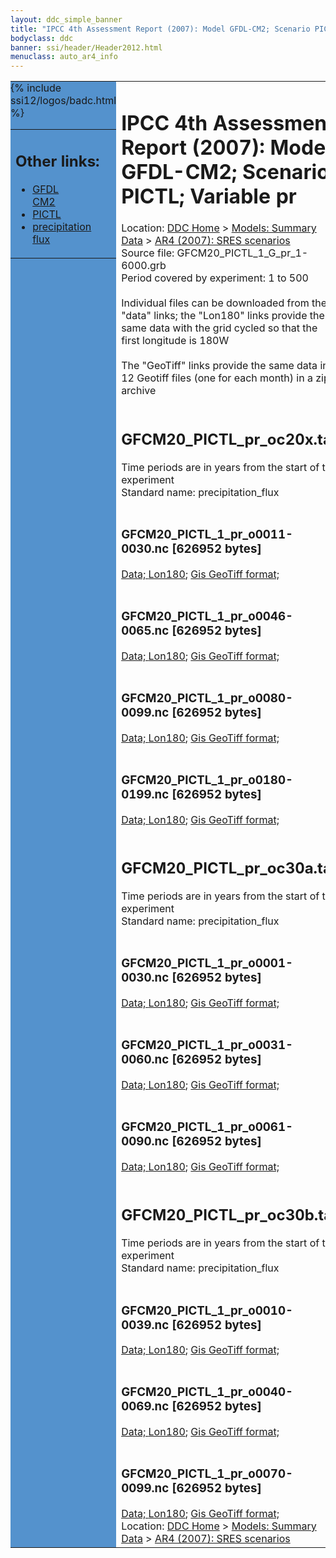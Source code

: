 ```yaml
---
layout: ddc_simple_banner
title: "IPCC 4th Assessment Report (2007): Model GFDL-CM2; Scenario PICTL; Variable pr"
bodyclass: ddc
banner: ssi/header/Header2012.html
menuclass: auto_ar4_info
---
```



<table width="100%" border="0" cellspacing="0" cellpadding="0" style="border-collapse: collapse;">
<tr style="margin:0;padding:0;border:0;">
<td style="margin:0;padding:0;border:0;height:1pt;width:150pt;background:#5492CD;" valign="top" >

<div id="lh-col2" class="auto_ar4_info">
<table class="menumain" bgcolor="#5492CD" cellspacing="0" width="100%" border="0">
<tr><td>
<h2> Other links:</h2>
<ul>
<li><a href="/auto/ar4/model-GFDL-CM2.html">GFDL<br/>CM2</a></li>
<li><a href="/auto/ar4/scenario-PICTL.html">PICTL</a></li>
<li><a href="/auto/ar4/var-precipitation_flux.html">precipitation flux</a></li>
</ul>
</td></tr>
{% include ssi12/logos/badc.html %}
</table>
</div>
</td>
<td><h1>IPCC 4th Assessment Report (2007): Model GFDL-CM2; Scenario PICTL; Variable pr</h1>

<!-- Breadcrumb1 -->
<div id="breadcrumb1" align="left">
Location: <a href="/index.html">DDC Home</a> > <a href="/sim/gcm_clim/">Models: Summary Data</a>
> <a href="/sim/gcm_clim/SRES_AR4/index.html">AR4 (2007): SRES scenarios</a>
</div>
<!-- End of Breadcrumb1 -->Source file: GFCM20_PICTL_1_G_pr_1-6000.grb
<br/>
Period covered by experiment: 1 to 500<br/>
<br/>Individual files can be downloaded from the "data" links; the "Lon180" links provide the same data
         with the grid cycled so that the first longitude is 180W<br/>
<br/>The "GeoTiff" links provide the same data in 12 Geotiff files (one for each month)
          in a zip archive<br/>
<br/><h2>GFCM20_PICTL_pr_oc20x.tar</h2>
Time periods are in years from the start of the experiment<br/>
Standard name: precipitation_flux<br>
<br/><h3>GFCM20_PICTL_1_pr_o0011-0030.nc [626952 bytes]</h3>
<a href="http://apps.ipcc-data.org/cgi-bin/downl/ar4_nc/pr/GFCM20_PICTL_1_pr_o0011-0030.nc">Data; </a><a href="http://apps.ipcc-data.org/cgi-bin/downl/ar4_nc/pr/GFCM20_PICTL_1_pr_o0011-0030.cyto180.nc"> Lon180</a>; <a href="/cgi-bin/downl/ar4_tif/pr/GFCM20_PICTL_1_pr_o0011-0030.zip">Gis GeoTiff format; </a><br/>
<br/><h3>GFCM20_PICTL_1_pr_o0046-0065.nc [626952 bytes]</h3>
<a href="http://apps.ipcc-data.org/cgi-bin/downl/ar4_nc/pr/GFCM20_PICTL_1_pr_o0046-0065.nc">Data; </a><a href="http://apps.ipcc-data.org/cgi-bin/downl/ar4_nc/pr/GFCM20_PICTL_1_pr_o0046-0065.cyto180.nc"> Lon180</a>; <a href="/cgi-bin/downl/ar4_tif/pr/GFCM20_PICTL_1_pr_o0046-0065.zip">Gis GeoTiff format; </a><br/>
<br/><h3>GFCM20_PICTL_1_pr_o0080-0099.nc [626952 bytes]</h3>
<a href="http://apps.ipcc-data.org/cgi-bin/downl/ar4_nc/pr/GFCM20_PICTL_1_pr_o0080-0099.nc">Data; </a><a href="http://apps.ipcc-data.org/cgi-bin/downl/ar4_nc/pr/GFCM20_PICTL_1_pr_o0080-0099.cyto180.nc"> Lon180</a>; <a href="/cgi-bin/downl/ar4_tif/pr/GFCM20_PICTL_1_pr_o0080-0099.zip">Gis GeoTiff format; </a><br/>
<br/><h3>GFCM20_PICTL_1_pr_o0180-0199.nc [626952 bytes]</h3>
<a href="http://apps.ipcc-data.org/cgi-bin/downl/ar4_nc/pr/GFCM20_PICTL_1_pr_o0180-0199.nc">Data; </a><a href="http://apps.ipcc-data.org/cgi-bin/downl/ar4_nc/pr/GFCM20_PICTL_1_pr_o0180-0199.cyto180.nc"> Lon180</a>; <a href="/cgi-bin/downl/ar4_tif/pr/GFCM20_PICTL_1_pr_o0180-0199.zip">Gis GeoTiff format; </a><br/>
<br/><h2>GFCM20_PICTL_pr_oc30a.tar</h2>
Time periods are in years from the start of the experiment<br/>
Standard name: precipitation_flux<br>
<br/><h3>GFCM20_PICTL_1_pr_o0001-0030.nc [626952 bytes]</h3>
<a href="http://apps.ipcc-data.org/cgi-bin/downl/ar4_nc/pr/GFCM20_PICTL_1_pr_o0001-0030.nc">Data; </a><a href="http://apps.ipcc-data.org/cgi-bin/downl/ar4_nc/pr/GFCM20_PICTL_1_pr_o0001-0030.cyto180.nc"> Lon180</a>; <a href="/cgi-bin/downl/ar4_tif/pr/GFCM20_PICTL_1_pr_o0001-0030.zip">Gis GeoTiff format; </a><br/>
<br/><h3>GFCM20_PICTL_1_pr_o0031-0060.nc [626952 bytes]</h3>
<a href="http://apps.ipcc-data.org/cgi-bin/downl/ar4_nc/pr/GFCM20_PICTL_1_pr_o0031-0060.nc">Data; </a><a href="http://apps.ipcc-data.org/cgi-bin/downl/ar4_nc/pr/GFCM20_PICTL_1_pr_o0031-0060.cyto180.nc"> Lon180</a>; <a href="/cgi-bin/downl/ar4_tif/pr/GFCM20_PICTL_1_pr_o0031-0060.zip">Gis GeoTiff format; </a><br/>
<br/><h3>GFCM20_PICTL_1_pr_o0061-0090.nc [626952 bytes]</h3>
<a href="http://apps.ipcc-data.org/cgi-bin/downl/ar4_nc/pr/GFCM20_PICTL_1_pr_o0061-0090.nc">Data; </a><a href="http://apps.ipcc-data.org/cgi-bin/downl/ar4_nc/pr/GFCM20_PICTL_1_pr_o0061-0090.cyto180.nc"> Lon180</a>; <a href="/cgi-bin/downl/ar4_tif/pr/GFCM20_PICTL_1_pr_o0061-0090.zip">Gis GeoTiff format; </a><br/>
<br/><h2>GFCM20_PICTL_pr_oc30b.tar</h2>
Time periods are in years from the start of the experiment<br/>
Standard name: precipitation_flux<br>
<br/><h3>GFCM20_PICTL_1_pr_o0010-0039.nc [626952 bytes]</h3>
<a href="http://apps.ipcc-data.org/cgi-bin/downl/ar4_nc/pr/GFCM20_PICTL_1_pr_o0010-0039.nc">Data; </a><a href="http://apps.ipcc-data.org/cgi-bin/downl/ar4_nc/pr/GFCM20_PICTL_1_pr_o0010-0039.cyto180.nc"> Lon180</a>; <a href="/cgi-bin/downl/ar4_tif/pr/GFCM20_PICTL_1_pr_o0010-0039.zip">Gis GeoTiff format; </a><br/>
<br/><h3>GFCM20_PICTL_1_pr_o0040-0069.nc [626952 bytes]</h3>
<a href="http://apps.ipcc-data.org/cgi-bin/downl/ar4_nc/pr/GFCM20_PICTL_1_pr_o0040-0069.nc">Data; </a><a href="http://apps.ipcc-data.org/cgi-bin/downl/ar4_nc/pr/GFCM20_PICTL_1_pr_o0040-0069.cyto180.nc"> Lon180</a>; <a href="/cgi-bin/downl/ar4_tif/pr/GFCM20_PICTL_1_pr_o0040-0069.zip">Gis GeoTiff format; </a><br/>
<br/><h3>GFCM20_PICTL_1_pr_o0070-0099.nc [626952 bytes]</h3>
<a href="http://apps.ipcc-data.org/cgi-bin/downl/ar4_nc/pr/GFCM20_PICTL_1_pr_o0070-0099.nc">Data; </a><a href="http://apps.ipcc-data.org/cgi-bin/downl/ar4_nc/pr/GFCM20_PICTL_1_pr_o0070-0099.cyto180.nc"> Lon180</a>; <a href="/cgi-bin/downl/ar4_tif/pr/GFCM20_PICTL_1_pr_o0070-0099.zip">Gis GeoTiff format; </a><br/>
<!-- Breadcrumb2 -->
<div id="breadcrumb2" align="left">
Location: <a href="/index.html">DDC Home</a> > <a href="/sim/gcm_clim/">Models: Summary Data</a>
> <a href="/sim/gcm_clim/SRES_AR4/index.html">AR4 (2007): SRES scenarios</a>
</div>
<!-- End of Breadcrumb2 --></td></tr></table>

